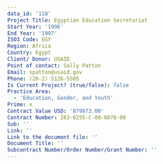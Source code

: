 ```yaml
---
data_id: '118'
Project Title: Egyptian Education Secretariat
Start Year: '1996'
End Year: '1997'
ISO3 Code: EGY
Region: Africa
Country: Egypt
Client/ Donor: USAID
Point of contact: Sally Patton
Email: spatton@usaid.gov
Phone: (20-2) 5126-5505
Is Current Project? (true/false): false
Practice Area:
  - 'Education, Gender, and Youth'
Prime: x
Contract Value USD: '879973.00'
Contract Number: 263-0255-C-00-6078-00
Sub: ''
Link: ''
Link to the document file: ''
Document Title: ''
Subcontract Number/Order Number/Grant Number: ''
---
```


